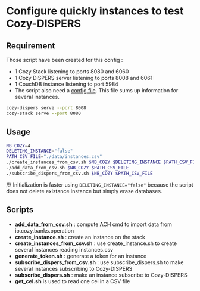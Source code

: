 # Configure quickly instances to test Cozy-DISPERS

## Requirement

Those script have been created for this config :

- 1 Cozy Stack listening to ports 8080 and 6060
- 1 Cozy DISPERS server listening to ports 8008 and 6061
- 1 CouchDB instance listening to port 5984
- The script also need a [config file](./data/instances.csv). This file sums up information for several instances.

```bash
cozy-dispers serve --port 8008
cozy-stack serve --port 8080
```

## Usage

```bash
NB_COZY=4
DELETING_INSTANCE="false"
PATH_CSV_FILE="./data/instances.csv"
./create_instances_from_csv.sh $NB_COZY $DELETING_INSTANCE $PATH_CSV_FILE
./add_data_from_csv.sh $NB_COZY $PATH_CSV_FILE
./subscribe_dispers_from_csv.sh $NB_COZY $PATH_CSV_FILE
```

/!\ Initialization is faster using ```DELETING_INSTANCE="false"``` because the script does not delete existance instance but simply erase databases.

## Scripts
- **add_data_from_csv.sh** : compute ACH cmd to import data from io.cozy.banks.operation
- **create_instance.sh** : create an instance on the stack
- **create_instances_from_csv.sh** : use create_instance.sh to create several instances reading instances.csv
- **generate_token.sh** : generate a token for an instance
- **subscribe_dispers_from_csv.sh** : use subscribe_dispers.sh to make several instances subscribing to Cozy-DISPERS
- **subscribe_dispers.sh** : make an instance subscribe to Cozy-DISPERS
- **get_cel.sh** is used to read one cel in a CSV file
